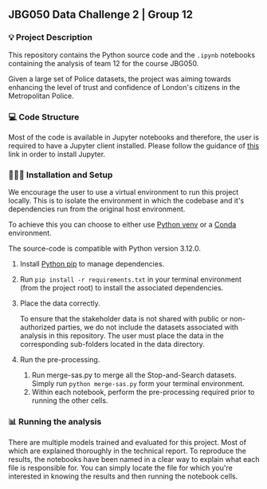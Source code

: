 ## JBG050 Data Challenge 2 | Group 12

### 💡 Project Description
This repository contains the Python source code and the `.ipynb` notebooks containing the analysis of team 12 for the course JBG050.

Given a large set of Police datasets, the project was aiming towards enhancing the level of trust and confidence of London's citizens in the Metropolitan Police.

### 💻 Code Structure
Most of the code is available in Jupyter notebooks and therefore, the user is required to have a Jupyter client installed. 
Please follow the guidance of [this](https://jupyter.org/install) link in order to install Jupyter.

### 👨🏽‍💻 Installation and Setup
We encourage the user to use a virtual environment to run this project locally. This is to isolate the environment in which the codebase and it's dependencies run from the original host environment.

To achieve this you can choose to either use [Python venv](https://docs.python.org/3/library/venv.html) or a [Conda](https://www.anaconda.com/download/) environment.

The source-code is compatible with Python version 3.12.0.

1. Install [Python pip](https://pypi.org/project/pip/) to manage dependencies.
2. Run `pip install -r requirements.txt` in your terminal environment (from the project root) to install the associated dependencies.
3. Place the data correctly.
   
   To ensure that the stakeholder data is not shared with public or non-authorized parties, we do not include the datasets associated with analysis in this repository.
   The user must place the data in the corresponding sub-folders located in the data directory.
4. Run the pre-processing. 
   1. Run merge-sas.py to merge all the Stop-and-Search datasets.
         Simply run `python merge-sas.py` form your terminal environment.
   2. Within each notebook, perform the pre-processing required prior to running the other cells.


### 📊 Running the analysis
There are multiple models trained and evaluated for this project. Most of which are explained thoroughly in the technical report. To reproduce the results, the notebooks have been named in a clear way to explain what each file
is responsible for. You can simply locate the file for which you're interested in knowing the results and then running the notebook cells.
